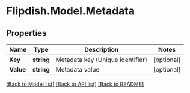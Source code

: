 # Flipdish.Model.Metadata
## Properties

Name | Type | Description | Notes
------------ | ------------- | ------------- | -------------
**Key** | **string** | Metadata key (Unique identifier) | [optional] 
**Value** | **string** | Metadata value | [optional] 

[[Back to Model list]](../README.md#documentation-for-models) [[Back to API list]](../README.md#documentation-for-api-endpoints) [[Back to README]](../README.md)

